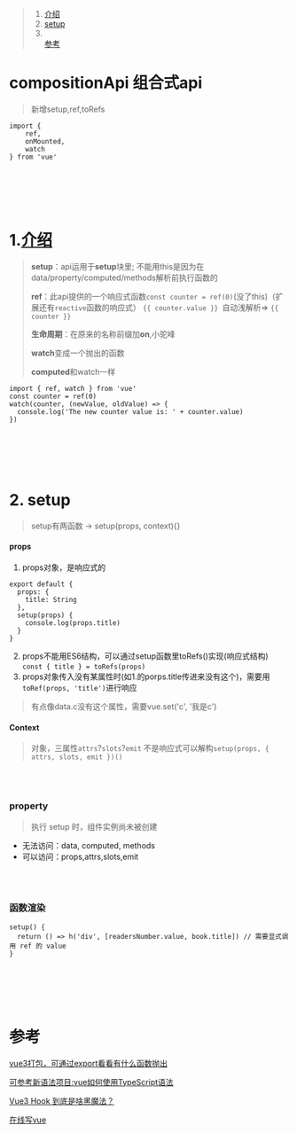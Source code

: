 > 1. <a href="#h1"> 介绍 </a>
> 2. <a href="#h2"> setup </a>
> 3. <a href="#h3">  </a>
> <br/><a href="#ck"> 参考 </a>


# compositionApi 组合式api
> 新增setup,ref,toRefs
```
import {
	ref,
	onMounted,
	watch
} from 'vue'
```




<br/><br/><br/><br/>
###  <h1 id="h1"> 1.[介绍](https://v3.cn.vuejs.org/guide/composition-api-introduction.html) </h1>

> **setup**：api运用于**setup**块里; 不能用this是因为在data/property/computed/methods解析前执行函数的
>
> **ref**：此api提供的一个响应式函数``const counter = ref(0)``(没了this)（扩展还有``reactive``函数的响应式）
> ``{{ counter.value }} ``自动浅解析=> ``{{ counter }}``
>
> **生命周期**：在原来的名称前缀加**on**,小驼峰
>
> **watch**变成一个抛出的函数
>
> **computed**和watch一样
```
import { ref, watch } from 'vue'
const counter = ref(0)
watch(counter, (newValue, oldValue) => {
  console.log('The new counter value is: ' + counter.value)
})
```


<br/><br/><br/><br/>
###  <h1 id="h2"> 2. setup </h1>
> setup有两函数 -> setup(props, context){}


#### props
1. props对象，是响应式的
```
export default {
  props: {
    title: String
  },
  setup(props) {
    console.log(props.title)
  }
}
```
2. props不能用ES6结构，可以通过setup函数里toRefs()实现(响应式结构)
``const { title } = toRefs(props)``
3. props对象传入没有某属性时(如1.的porps.title传进来没有这个)，需要用``toRef(props, 'title')``进行响应
> 有点像data.c没有这个属性，需要vue.set('c', '我是c')


#### Context
> 对象，三属性``attrs``?``slots``?``emit``
> 不是响应式可以解构``setup(props, { attrs, slots, emit })()``

<br/><br/>
### property
> 执行 setup 时，组件实例尚未被创建
 - 无法访问：data, computed, methods
 - 可以访问：props,attrs,slots,emit

<br/><br/>
### 函数渲染
```
setup() {
  return () => h('div', [readersNumber.value, book.title]) // 需要显式调用 ref 的 value
}
```

<br/><br/><br/><br/>
###  <h1 id="ck"> 参考 </h1>
[vue3打包，可通过export看看有什么函数抛出](https://cdn.jsdelivr.net/npm/vue@3.0.0-beta.14/dist/vue.global.js)

[可参考新语法项目:vue如何使用TypeScript语法](https://www.cnblogs.com/yf-html/p/13723268.html)

[Vue3 Hook 到底是啥黑魔法？](https://blog.csdn.net/qq_42241862/article/details/119209138)

[在线写vue](https://sfc.vuejs.org/)